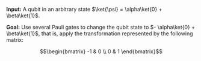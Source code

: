 **Input:** A qubit in an arbitrary state $\ket{\psi} = \alpha\ket{0} + \beta\ket{1}$.

**Goal:** Use several Pauli gates to change the qubit state to $- \alpha\ket{0} + \beta\ket{1}$, that is, apply the transformation represented by the following matrix:

$$\begin{bmatrix} -1 & 0 \\ 0 & 1 \end{bmatrix}$$
